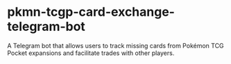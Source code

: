 # pkmn-tcgp-card-exchange-telegram-bot
A Telegram bot that allows users to track missing cards from Pokémon TCG Pocket expansions and facilitate trades with other players.
